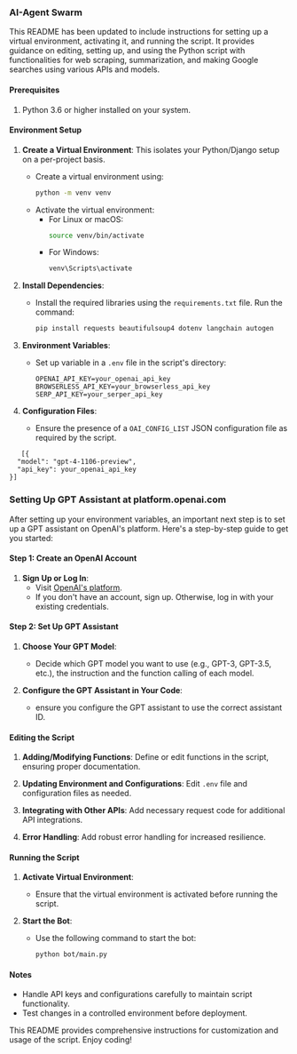 ### AI-Agent Swarm

This README has been updated to include instructions for setting up a virtual environment, activating it, and running the script. It provides guidance on editing, setting up, and using the Python script with functionalities for web scraping, summarization, and making Google searches using various APIs and models.

#### Prerequisites

1. Python 3.6 or higher installed on your system.

#### Environment Setup

1. **Create a Virtual Environment**: 
   This isolates your Python/Django setup on a per-project basis.
   - Create a virtual environment using:
     ```bash
     python -m venv venv
     ```
   - Activate the virtual environment:
     - For Linux or macOS:
       ```bash
       source venv/bin/activate
       ```
     - For Windows:
       ```bash
       venv\Scripts\activate
       ```

2. **Install Dependencies**:
   - Install the required libraries using the `requirements.txt` file. Run the command:
     ```bash
     pip install requests beautifulsoup4 dotenv langchain autogen
     ```

3. **Environment Variables**: 
   - Set up variable in a `.env` file in the script's directory:
     ```
     OPENAI_API_KEY=your_openai_api_key
     BROWSERLESS_API_KEY=your_browserless_api_key
     SERP_API_KEY=your_serper_api_key
     ```

4. **Configuration Files**: 
   - Ensure the presence of a `OAI_CONFIG_LIST` JSON configuration file as required by the script.
  ```
     [{
    "model": "gpt-4-1106-preview",
    "api_key": your_openai_api_key
}]
  ```

### Setting Up GPT Assistant at platform.openai.com

After setting up your environment variables, an important next step is to set up a GPT assistant on OpenAI's platform. Here's a step-by-step guide to get you started:

#### Step 1: Create an OpenAI Account

1. **Sign Up or Log In**:
   - Visit [OpenAI's platform](https://platform.openai.com).
   - If you don't have an account, sign up. Otherwise, log in with your existing credentials.

#### Step 2: Set Up GPT Assistant

1. **Choose Your GPT Model**:
   - Decide which GPT model you want to use (e.g., GPT-3, GPT-3.5, etc.), the instruction and the function calling of each model.
  
2. **Configure the GPT Assistant in Your Code**:
   - ensure you configure the GPT assistant to use the correct assistant ID. 

#### Editing the Script

1. **Adding/Modifying Functions**: Define or edit functions in the script, ensuring proper documentation.

2. **Updating Environment and Configurations**: Edit `.env` file and configuration files as needed.

3. **Integrating with Other APIs**: Add necessary request code for additional API integrations.

4. **Error Handling**: Add robust error handling for increased resilience.

#### Running the Script

1. **Activate Virtual Environment**: 
   - Ensure that the virtual environment is activated before running the script.

2. **Start the Bot**: 
   - Use the following command to start the bot:
     ```bash
     python bot/main.py
     ```

#### Notes

- Handle API keys and configurations carefully to maintain script functionality.
- Test changes in a controlled environment before deployment.

This README provides comprehensive instructions for customization and usage of the script. Enjoy coding!
